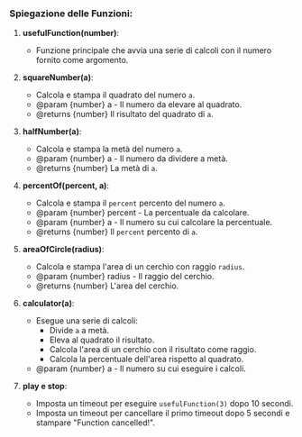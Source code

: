 ### Spiegazione delle Funzioni:

1. **usefulFunction(number)**:
   - Funzione principale che avvia una serie di calcoli con il numero fornito come argomento.

2. **squareNumber(a)**:
   - Calcola e stampa il quadrato del numero `a`.
   - @param {number} a - Il numero da elevare al quadrato.
   - @returns {number} Il risultato del quadrato di `a`.

3. **halfNumber(a)**:
   - Calcola e stampa la metà del numero `a`.
   - @param {number} a - Il numero da dividere a metà.
   - @returns {number} La metà di `a`.

4. **percentOf(percent, a)**:
   - Calcola e stampa il `percent` percento del numero `a`.
   - @param {number} percent - La percentuale da calcolare.
   - @param {number} a - Il numero su cui calcolare la percentuale.
   - @returns {number} Il `percent` percento di `a`.

5. **areaOfCircle(radius)**:
   - Calcola e stampa l'area di un cerchio con raggio `radius`.
   - @param {number} radius - Il raggio del cerchio.
   - @returns {number} L'area del cerchio.

6. **calculator(a)**:
   - Esegue una serie di calcoli:
     - Divide `a` a metà.
     - Eleva al quadrato il risultato.
     - Calcola l'area di un cerchio con il risultato come raggio.
     - Calcola la percentuale dell'area rispetto al quadrato.
   - @param {number} a - Il numero su cui eseguire i calcoli.

7. **play e stop**:
   - Imposta un timeout per eseguire `usefulFunction(3)` dopo 10 secondi.
   - Imposta un timeout per cancellare il primo timeout dopo 5 secondi e stampare "Function cancelled!".